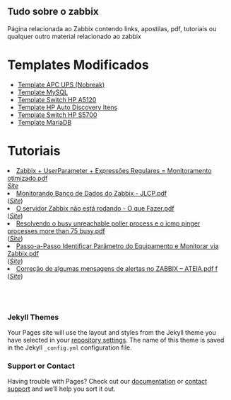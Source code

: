 ## Tudo sobre o zabbix

Página relacionada ao Zabbix contendo links, apostilas, pdf, tutoriais ou qualquer outro material relacionado ao zabbix

<h1>Templates Modificados</h1>

<ul>
  <li><a href="https://github.com/EdiJunior88/Zabbix/blob/master/zbx_APC_UPS_templates.xml">Template APC UPS (Nobreak)</a></li>
  <li><a href="https://github.com/EdiJunior88/Zabbix/blob/master/zbx_DB_MySQL_templates.xml">Template MySQL</a></li>
  <li><a href="https://github.com/EdiJunior88/Zabbix/blob/master/zbx_HP_A5120_templates.xml">Template Switch HP A5120</a></li>
  <li><a href="https://github.com/EdiJunior88/Zabbix/blob/master/zbx_HP_SNMP_Autodiscovery_templates.xml">Template HP Auto Discovery Itens</a></li>
  <li><a href="https://github.com/EdiJunior88/Zabbix/blob/master/zbx_Huawei_Switch_S5700_templates.xml">Template Switch HP S5700</a></li>
  <li><a href="https://github.com/EdiJunior88/Zabbix/blob/master/zbx_MARIADB_templates.xml">Template MariaDB</a></li>
</ul>

<h1>Tutoriais</h1>

<li><a href="https://github.com/EdiJunior88/Zabbix/blob/master/Zabbix%20%2B%20UserParameter%20%2B%20Express%C3%B5es%20Regulares%20%3D%20Monitoramento%20otimizado.pdf">Zabbix + UserParameter + Expressões Regulares = Monitoramento otimizado.pdf</a></li>
<i><a href="https://medium.com/@amaurybsouza/powerful-monitoring-1d92b9d9d57a">Site</a></i>

<li><a href="https://github.com/EdiJunior88/Zabbix/blob/master/Monitorando%20Banco%20de%20Dados%20do%20Zabbix%20-%20JLCP.pdf">Monitorando Banco de Dados do Zabbix - JLCP.pdf</a></li>(<i><a href="https://www.jlcp.com.br/monitorando-banco-de-dados-do-zabbix/">Site</a></i>)

<li><a href="https://github.com/EdiJunior88/Zabbix/blob/master/Hernandes%20Martins_%20O%20servidor%20Zabbix%20n%C3%A3o%20est%C3%A1%20rodando_%20O%20que%20Fazer_.pdf">O servidor Zabbix não está rodando - O que Fazer.pdf</a></li>(<i><a href="https://hernandesmartins.blogspot.com/2016/12/o-servidor-zabbix-nao-esta-rodando-o.html">Site</a></i>)

<li><a href="https://github.com/EdiJunior88/Zabbix/blob/master/Zabbix_%20Resolvendo%20o%20busy%20unreachable%20poller%20process%20e%20o%20icmp%20pinger%20processes%20more%20than%2075%20busy%20_%20BLOGMARU.pdf">Resolvendo o busy unreachable poller process e o icmp pinger processes more than 75 busy.pdf</a></li>(<i><a href="http://rauhmaru.blogspot.com/2014/07/zabbix-resolvendo-o-busy-unreachable.html">Site</a></i>)

<li><a href="https://github.com/EdiJunior88/Zabbix/blob/master/Blog%20do%20D%C3%A9o_%20Passo-a-Passo%20Identificar%20Par%C3%A2metro%20do%20Equipamento%20e%20Monitorar%20via%20Zabbix.pdf">Passo-a-Passo Identificar Parâmetro do Equipamento e Monitorar via Zabbix.pdf</a></li>(<i><a href="http://andredeo.blogspot.com/2008/06/passo-passo-identificar-parmetro-do.html">Site</a></i>)

<li><a href="https://github.com/EdiJunior88/Zabbix/blob/master/Corre%C3%A7%C3%A3o%20de%20algumas%20mensagens%20de%20alertas%20no%20ZABBIX%20%E2%80%93%20ATEIA.pdf">Correção de algumas mensagens de alertas no ZABBIX – ATEIA.pdf	f</a></li>(<i><a href="https://www.ateia.net/blog/2018/06/01/correcao-de-algumas-mensagens-de-alertas-no-zabbix/">Site</a></i>)

<br>
<br>
<br>
<br>

### Jekyll Themes

Your Pages site will use the layout and styles from the Jekyll theme you have selected in your [repository settings](https://github.com/EdiJunior88/Zabbix/settings). The name of this theme is saved in the Jekyll `_config.yml` configuration file.

### Support or Contact

Having trouble with Pages? Check out our [documentation](https://help.github.com/categories/github-pages-basics/) or [contact support](https://github.com/contact) and we’ll help you sort it out.
